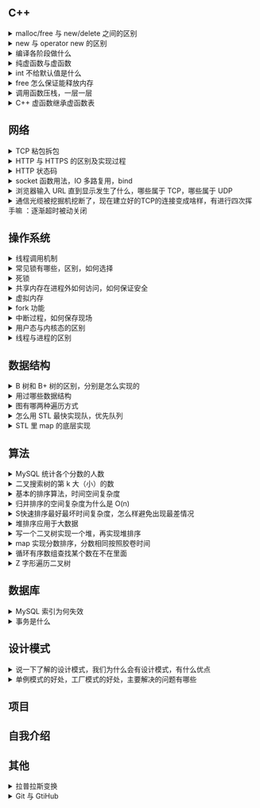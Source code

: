 ## C++
<details>
  <summary>malloc/free 与 new/delete 之间的区别</summary>
  
  - new/delete 是 **C++ 关键字**，需要编译器支持；malloc/free 是**库函数**，需要头文件支持。
  - 使用 new 操作符申请内存分配时**无须指定内存块的大小**，编译器会根据类型信息自行计算；而malloc则需要**显式地指出所需内存块的大小**。
  - new 操作符内存分配成功时，**返回对象类型的指针**，类型严格与对象匹配，无须进行类型转换，故 new 是符合类型安全性的操作符；而 malloc 内存分配成功则是**返回 void 类型指针** ，需要通过强制类型转换将 void* 指针转换成我们需要的类型。
  - new 内存分配失败时，**抛出 bac_alloc 异常**。malloc 分配内存失败时**返回NULL**。
  -  new 会先调用 operator new 函数，**申请足够的内存**（通常底层使用malloc实现）。然后**调用类型的构造函数**，初始化成员变量，最后返回自定义类型指针；delete先**调用析构函数**，然后调用 operator delete 函数**释放内存**（通常底层使用free实现）；malloc/free 是库函数，只能动态的申请和释放内存，无法强制要求其做自定义类型对象构造和析构工作。
  - new操作符从**自由存储区**（free store）上为对象动态分配内存空间，而malloc函数从**堆**上动态分配内存。自由存储区是C++基于new操作符的一个抽象概念，凡是通过new操作符进行内存申请，该内存即为自由存储区。而堆是操作系统中的术语，是操作系统所维护的一块特殊内存，用于程序的内存动态分配，C语言使用malloc从堆上分配内存，使用free释放已分配的对应内存。自由存储区不等于堆，如上所述，布局new就可以不位于堆中。  
  - operator new/operator delete **允许重载**，malloc/free **不允许重载**。
 
</details>
<details>
  <summary>new 与 operator new 的区别</summary>

  - new(new operator) 是一个内置的**运算符**；operator new是一个函数。
  - new做的工作是调用 operator new(sizeof(A)) + 调用A::A() + 返回指针，即**分配内存+调用构造函数+返回指针**；而 operator new 仅仅做了**分配内存的工作**。
  
</details>
<details>
  <summary>编译各阶段做什么</summary>

</details>
<details>
  <summary>纯虚函数与虚函数</summary>

</details>
<details> 
  <summary>int 不给默认值是什么</summary>

</details>
<details>
  <summary>free 怎么保证能释放内存</summary>

</details>
<details>
  <summary>调用函数压栈，一层一层</summary>

</details>
<details>
  <summary>C++ 虚函数继承虚函数表</summary>

</details>

## 网络
<details>
  <summary>TCP 粘包拆包</summary>

</details>
<details>
  <summary>HTTP 与 HTTPS 的区别及实现过程</summary>

</details>
<details>
  <summary>HTTP 状态码</summary>

</details>
<details>
  <summary>socket 函数用法，IO 多路复用，bind</summary>

</details>
<details>
  <summary>浏览器输入 URL 直到显示发生了什么，哪些属于 TCP，哪些属于 UDP</summary>

</details>
<details>
  <summary>通信光缆被挖掘机挖断了，现在建立好的TCP的连接变成啥样，有进行四次挥手嘛 ：逐渐超时被动关闭</summary>

</details>

## 操作系统
<details>
  <summary>线程调用机制</summary>

</details>
<details>
  <summary>常见锁有哪些，区别，如何选择</summary>

</details>
<details>
  <summary>死锁</summary>

</details>
<details>
  <summary>共享内存在进程外如何访问，如何保证安全</summary>

</details>
<details>
  <summary>虚拟内存</summary>

</details>
<details>
  <summary>fork 功能</summary>

</details>
<details>
  <summary>中断过程，如何保存现场</summary>

</details>
<details>
  <summary>用户态与内核态的区别</summary>

</details>
<details>
  <summary>线程与进程的区别</summary>

</details>

## 数据结构
<details>
  <summary>B 树和 B+ 树的区别，分别是怎么实现的</summary>

</details>
<details>
  <summary>用过哪些数据结构</summary>

</details>
<details>
  <summary>图有哪两种遍历方式</summary>

</details>
<details>
  <summary>怎么用 STL 最快实现队，优先队列</summary>

</details>
<details>
  <summary>STL 里 map 的底层实现</summary>

</details>

## 算法
<details>
  <summary>MySQL 统计各个分数的人数</summary>

</details>
<details>
  <summary>二叉搜索树的第 k 大（小）的数</summary>

</details>
<details>
  <summary>基本的排序算法，时间空间复杂度</summary>

</details>
<details>
  <summary>归并排序的空间复杂度为什么是 O(n)</summary>

</details>
<details>
  <summary>S快速排序最好最坏时间复杂度，怎么样避免出现最差情况</summary>

</details>
<details>
  <summary>堆排序应用于大数据</summary>

</details>
<details>
  <summary>写一个二叉树实现一个堆，再实现堆排序</summary>

</details>
<details>
  <summary>map 实现分数排序，分数相同按照胶卷时间</summary>

</details>
<details>
  <summary>循环有序数组查找某个数在不在里面</summary>

</details>
<details>
  <summary>Z 字形遍历二叉树</summary>

</details>

## 数据库
<details>
  <summary>MySQL 索引为何失效</summary>

</details>
<details>
  <summary>事务是什么</summary>

</details>

## 设计模式
<details>
  <summary>说一下了解的设计模式，我们为什么会有设计模式，有什么优点</summary>

</details>
<details>
  <summary>单例模式的好处，工厂模式的好处，主要解决的问题有哪些</summary>

</details>

## 项目

## 自我介绍

## 其他
<details>
  <summary>拉普拉斯变换</summary>
  
  
</details>
<details>
  <summary>Git 与 GtiHub</summary>
  
  
</details>



